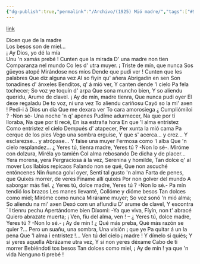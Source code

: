 ```yaml
---
{"dg-publish":true,"permalink":"/Archivo/(1925) Mió madre/","tags":["#Siglo_20","a1925","central","Pepín_de_Pría","escrito","Gijón","poema"]}
---
```


[link](https://asturies.com/cavedaynava/miomadre.txt)

Dicen que de la madre  
Los besos son de miel...  
¡ Ay Dios, yo dé la mía  
Unu 'n xamás prebé !
Cunten que la mirada 
D' una madre non tien 
Comparanza nel mundo 
Co les d' utra muyer. 
¡ Triste de mín, que nunca 
Sos güeyos atopé 
Mirándose nos míos 
Dende que pudi ver !
Cunten que les palabres 
Que diz alguna vez 
Al so fiyín qu' añera 
Abrigadín en sen 
Son tonadines d' ánxeles 
Benditos, q' á mió ver, 
Y canten dende 'l cielo 
Pa fela tochecer; 
So voz ye toquín d' arpa 
Que sona muncho bien, 
Y so aliendu queridu, 
Arume de clavel. 
¡ Ay de mín, madre tienra, 
Que nunca pudi oyer 
El dexe regaladu 
De to voz, ni una vez 
To aliendu cariñosu 
Cayó so la mi' axen !
Pedi-i á Dios un día 
Que me dexara ver 
To cara amorosiega 
¿ Cumpliómiloi ? -Non sé-
Una noche 'n q' apenes 
Pudíme adurmecer,
Na que por tí lloraba, 
Na que por tí recé, 
En isa estraña hora 
En que 'l alma entristez 
Como entristez el cielo 
Dempués d' atapecer, 
Per xunta la mió cama 
Pa cerque de los pies 
Vego una sombra erguise, 
Y que s' acerca... y crez... 
Y esclarezse... y atrópase... 
Y faise una muyer 
Fermosa como 'l alba 
Que 'n cielo resplandez... 
¿ Yeres tú, tienra madre, 
Yeres tú ? -Non lo sé-.
Miróme con dolzura, 
Miréla yo tamién 
Col alma rebosando 
De dicha y de placer... 
Yera morena, yera 
Pergraciosa á la vez, 
Serenina y homilde, 
Tan dolce q' al mover 
Los llabios repicaos 
Falando non se qué, 
Que non ascuché entóncenes 
Nin ñunca golví oyer, 
Sentí tal gusto 'n alma 
Farta de penes, que 
Quixés morrer, de veres 
Finame allí quixés 
Por non golver del mundo 
A saborgar más fiel. 
¿ Yeres tú, dolce madre, 
Yeres tú ? -Non lo sé.-
Pa mín tendió los brazos 
Les manes llevanté, 
Collóme y dióme besos 
Tan dolces como miel; 
Miróme como nunca 
Mirárame muyer;
So voz sonó 'n mió alma; 
So aliendu na mi' axen 
Dexó com un aflundiu 
D' arume de clavel, 
Y escontra´ l tienru pechu 
Apertándome bien 
Díxomi:
-Ya que viva, 
Fíyín, non t' abracé 
Quiero abrazate muerta; 
¡ Ven, fíu del alma, ven ! –
¿ Yeres tú, dolce madre, 
Yeres tú ? -Non lo sé.-
 ¡ Ay de min ! ¿ Qué más preba, 
Qué más razón se quier ?...
Pero un suañu, una sombra, 
Una visión ¡ que ye 
Pa quitar á un la pena 
Que 'l alma i entristez !... 
Ven tú del cielo ¡ madre ! 
Y dímelo si quiés; 
Y si yeres aquella 
Abrázame utra vez, 
Y si non yeres déxame 
Cabo de ti morrer 
Bebiéndoti tos besos 
Tan dolces como miel, 
¡ Ay de mín ! ya que 'n vida 
Nenguno ti prebé !